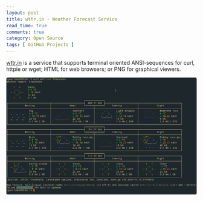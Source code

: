 ```yaml
---
layout: post
title: wttr.in - Weather Forecast Service
read_time: true  
comments: true
category: Open Source
tags: [ GitHub Projects ]
---
```


[wttr.in](https://github.com/chubin/wttr.in) is a service that supports terminal oriented ANSI-sequences for curl, httpie or wget; HTML for web browsers; or PNG for graphical viewers.

![wttr.in](/assets/wttr.in.png)
 
